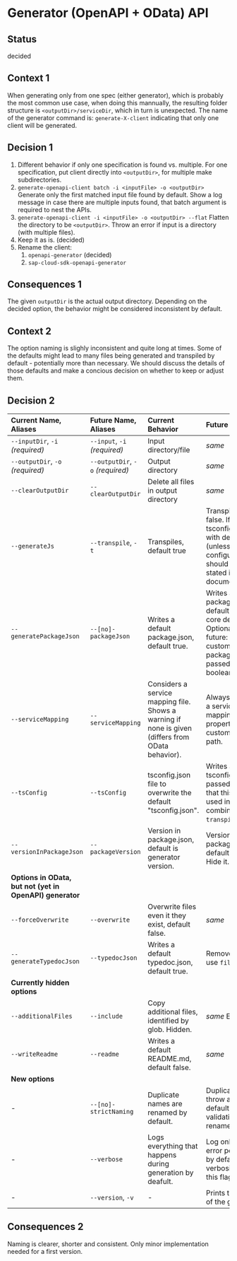 # Generator (OpenAPI + OData) API

## Status

decided

## Context 1

When generating only from one spec (either generator), which is probably the most common use case, when doing this mannually, the resulting folder structure is `<outputDir>/serviceDir`, which in turn is unexpected.
The name of the generator command is: `generate-X-client` indicating that only one client will be generated.

## Decision 1

1. Different behavior if only one specification is found vs. multiple.
   For one specification, put client directly into `<outputDir>`, for multiple make subdirectories.
2. `generate-openapi-client batch -i <inputFile> -o <outputDir>`
   Generate only the first matched input file found by default.
   Show a log message in case there are multiple inputs found, that batch argument is required to nest the APIs.
3. `generate-openapi-client -i <inputFile> -o <outputDir> --flat`
   Flatten the directory to be `<outputDir>`.
   Throw an error if input is a directory (with multiple files).
4. Keep it as is. (decided)
5. Rename the client:
   1. `openapi-generator` (decided)
   2. `sap-cloud-sdk-openapi-generator`

## Consequences 1

The given `outputDir` is the actual output directory.
Depending on the decided option, the behavior might be considered inconsistent by default.

## Context 2

The option naming is slighly inconsistent and quite long at times.
Some of the defaults might lead to many files being generated and transpiled by default - potentially more than necessary.
We should discuss the details of those defaults and make a concious decision on whether to keep or adjust them.

## Decision 2

| Current Name, Aliases                                    | Future Name, Aliases             | Current Behavior                                                                                  | Future Behavior                                                                                                                                              |
| :------------------------------------------------------- | :------------------------------- | :------------------------------------------------------------------------------------------------ | :----------------------------------------------------------------------------------------------------------------------------------------------------------- |
| `--inputDir`, `-i` _(required)_                          | `--input`, `-i` _(required)_     | Input directory/file                                                                              | _same_                                                                                                                                                       |
| `--outputDir`, `-o` _(required)_                         | `--outputDir`, `-o` _(required)_ | Output directory                                                                                  | _same_                                                                                                                                                       |
| `--clearOutputDir`                                       | `--clearOutputDir`               | Delete all files in output directory                                                              | _same_                                                                                                                                                       |
| `--generateJs`                                           | `--transpile`, `-t`              | Transpiles, default true                                                                          | Transpiles, default false. If set if tsconfig is enabled with default (unless configured). This should be explicitly stated in the documentation.            |
| `--generatePackageJson`                                  | `--[no]-packageJson`             | Writes a default package.json, default true.                                                      | Writes a default package.json, default true (needs core dependency). Optionally in the future: Writes a custom package.json if passed. Keep boolean for now. |
| `--serviceMapping`                                       | `--serviceMapping`               | Considers a service mapping file. Shows a warning if none is given (differs from OData behavior). | Always generates a service-mapping. Use this property to customize the file path.                                                                            |
| `--tsConfig`                                             | `--tsConfig`                     | tsconfig.json file to overwrite the default "tsconfig.json".                                      | Writes a custom tsconfig.json if passed. Document that this should be used in combination with `transpile`.                                                  |
| `--versionInPackageJson`                                 | `--packageVersion`               | Version in package.json, default is generator version.                                            | Version in package.json, default is `1.0.0`. Hide it.                                                                                                        |
| **Options in OData, but not (yet in OpenAPI) generator** |
| `--forceOverwrite`                                       | `--overwrite`                    | Overwrite files even it they exist, default false.                                                | _same_                                                                                                                                                       |
| `--generateTypedocJson`                                  | `--typedocJson`                  | Writes a default typedoc.json, default true.                                                      | Remove/deprecate, use `files` instead.                                                                                                                       |
| **Currently hidden options**                             |
| `--additionalFiles`                                      | `--include`                      | Copy additional files, identified by glob. Hidden.                                                | _same_ Expose it.                                                                                                                                            |
| `--writeReadme`                                          | `--readme`                       | Writes a default README.md, default false.                                                        | _same_                                                                                                                                                       |
| **New options**                                          |
| -                                                        | `--[no]-strictNaming`            | Duplicate names are renamed by default.                                                           | Duplicate names throw an error by default. Disable validation to rename duplicates.                                                                          |
| -                                                        | `--verbose`                      | Logs everything that happens during generation by deafult.                                        | Log only success / error per service by default. Enable verbosity through this flag.                                                                         |
| -                                                        | `--version`, `-v`                | -                                                                                                 | Prints the version of the generator.                                                                                                                         |

## Consequences 2

Naming is clearer, shorter and consistent.
Only minor implementation needed for a first version.

